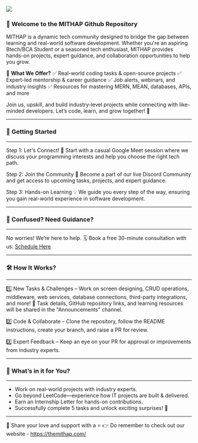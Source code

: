 [![](https://github.com/user-attachments/assets/0e27c0c3-f6b3-4cee-b6de-b3faab8f7095)](https://github.com/user-attachments/assets/0e27c0c3-f6b3-4cee-b6de-b3faab8f7095)

### 👋 Welcome to the MITHAP Github Repository

MITHAP is a dynamic tech community designed to bridge the gap between learning and real-world software development. Whether you're an aspiring Btech/BCA Student or a seasoned tech enthusiast, MITHAP provides hands-on projects, expert guidance, and collaboration opportunities to help you grow.

🔹 **What We Offer?**
✅ Real-world coding tasks & open-source projects
✅ Expert-led mentorship & career guidance
✅ Job alerts, webinars, and industry insights
✅ Resources for mastering MERN, MEAN, databases, APIs, and more

Join us, upskill, and build industry-level projects while connecting with like-minded developers. Let’s code, learn, and grow together! 🚀

------------


### 🚀 Getting Started

------------


Step 1: Let's Connect!
📅 Start with a casual Google Meet session where we discuss your programming interests and help you choose the right tech path.

Step 2: Join the Community
🔗 Become a part of our live Discord Community and get access to upcoming tasks, projects, and expert guidance.

Step 3: Hands-on Learning
💡 We guide you every step of the way, ensuring you gain real-world experience in software development.

------------


### 🤔 Confused? Need Guidance?

------------


No worries! We’re here to help.
🗓️ Book a free 30-minute consultation with us: [Schedule Here](https://calendly.com/mithapsupport/30min "Schedule Here")

------------


### 🛠️ How It Works?

------------

1️⃣ New Tasks & Challenges – Work on screen designing, CRUD operations, middleware, web services, database connections, third-party integrations, and more!
📢 Task details, GitHub repository links, and learning resources will be shared in the "Announcements" channel.

2️⃣ Code & Collaborate – Clone the repository, follow the README instructions, create your branch, and raise a PR for review.

3️⃣ Expert Feedback – Keep an eye on your PR for approval or improvements from industry experts.

------------


### 🎯 What’s in it for You?

------------

- Work on real-world projects with industry experts.
- Go beyond LeetCode—experience how IT projects are built & delivered.
- Earn an Internship Letter for hands-on contributions.
- Successfully complete 5 tasks and unlock exciting surprises! 🎁


------------


💝  Share your love and support with a ⭐
👉 Do remember to check out our website - https://themithap.com/
